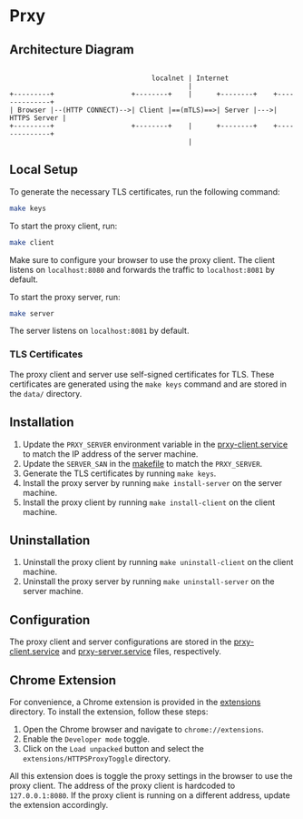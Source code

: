 # Prxy

## Architecture Diagram

```

                                   localnet | Internet
                                            |
+---------+                   +--------+    |      +--------+    +--------------+
| Browser |--(HTTP CONNECT)-->| Client |==(mTLS)==>| Server |--->| HTTPS Server |
+---------+                   +--------+    |      +--------+    +--------------+
                                            |

```

## Local Setup

To generate the necessary TLS certificates, run the following command:

```bash
make keys
```

To start the proxy client, run:

```bash
make client
```

Make sure to configure your browser to use the proxy client. The client listens on `localhost:8080` and forwards the traffic to `localhost:8081` by default.

To start the proxy server, run:

```bash
make server
```

The server listens on `localhost:8081` by default.

### TLS Certificates

The proxy client and server use self-signed certificates for TLS. These certificates are generated using the `make keys` command and are stored in the `data/` directory.

## Installation

1. Update the `PRXY_SERVER` environment variable in the [prxy-client.service](systemd/prxy-client.service) to match the IP address of the server machine.
2. Update the `SERVER_SAN` in the [makefile](makefile) to match the `PRXY_SERVER`.
3. Generate the TLS certificates by running `make keys`.
4. Install the proxy server by running `make install-server` on the server machine.
5. Install the proxy client by running `make install-client` on the client machine.

## Uninstallation

1. Uninstall the proxy client by running `make uninstall-client` on the client machine.
2. Uninstall the proxy server by running `make uninstall-server` on the server machine.

## Configuration

The proxy client and server configurations are stored in the [prxy-client.service](systemd/prxy-client.service) and [prxy-server.service](systemd/prxy-server.service) files, respectively.

## Chrome Extension

For convenience, a Chrome extension is provided in the [extensions](extensions/) directory. To install the extension, follow these steps:

1. Open the Chrome browser and navigate to `chrome://extensions`.
2. Enable the `Developer mode` toggle.
3. Click on the `Load unpacked` button and select the `extensions/HTTPSProxyToggle` directory.

All this extension does is toggle the proxy settings in the browser to use the proxy client. The address of the proxy client is hardcoded to `127.0.0.1:8080`. If the proxy client is running on a different address, update the extension accordingly.